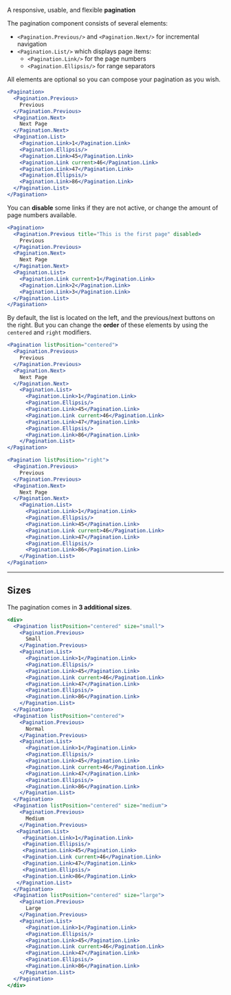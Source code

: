 A responsive, usable, and flexible **pagination**

The pagination component consists of several elements:
* `<Pagination.Previous/>` and `<Pagination.Next/>` for incremental navigation
* `<Pagination.List/>` which displays page items:
  * `<Pagination.Link/>` for the page numbers
  * `<Pagination.Ellipsis/>` for range separators

All elements are optional so you can compose your pagination as you wish.

```jsx
<Pagination>
  <Pagination.Previous>
    Previous
  </Pagination.Previous>
  <Pagination.Next>
    Next Page
  </Pagination.Next>
  <Pagination.List>
    <Pagination.Link>1</Pagination.Link>
    <Pagination.Ellipsis/>
    <Pagination.Link>45</Pagination.Link>
    <Pagination.Link current>46</Pagination.Link>
    <Pagination.Link>47</Pagination.Link>
    <Pagination.Ellipsis/>
    <Pagination.Link>86</Pagination.Link>
  </Pagination.List>
</Pagination>
```

You can **disable** some links if they are not active, or change the amount of page numbers available.
```jsx
<Pagination>
  <Pagination.Previous title="This is the first page" disabled>
    Previous
  </Pagination.Previous>
  <Pagination.Next>
    Next Page
  </Pagination.Next>
  <Pagination.List>
    <Pagination.Link current>1</Pagination.Link>
    <Pagination.Link>2</Pagination.Link>
    <Pagination.Link>3</Pagination.Link>
  </Pagination.List>
</Pagination>
```

By default, the list is located on the left, and the previous/next buttons on the right. But you can change the **order** of these elements by using the `centered` and `right` modifiers.
```jsx
<Pagination listPosition="centered">
  <Pagination.Previous>
    Previous
  </Pagination.Previous>
  <Pagination.Next>
    Next Page
  </Pagination.Next>
    <Pagination.List>
      <Pagination.Link>1</Pagination.Link>
      <Pagination.Ellipsis/>
      <Pagination.Link>45</Pagination.Link>
      <Pagination.Link current>46</Pagination.Link>
      <Pagination.Link>47</Pagination.Link>
      <Pagination.Ellipsis/>
      <Pagination.Link>86</Pagination.Link>
    </Pagination.List>
</Pagination>
```

```jsx
<Pagination listPosition="right">
  <Pagination.Previous>
    Previous
  </Pagination.Previous>
  <Pagination.Next>
    Next Page
  </Pagination.Next>
    <Pagination.List>
      <Pagination.Link>1</Pagination.Link>
      <Pagination.Ellipsis/>
      <Pagination.Link>45</Pagination.Link>
      <Pagination.Link current>46</Pagination.Link>
      <Pagination.Link>47</Pagination.Link>
      <Pagination.Ellipsis/>
      <Pagination.Link>86</Pagination.Link>
    </Pagination.List>
</Pagination>
```

-------------

## Sizes
The pagination comes in **3 additional sizes**.
```jsx
<div>
  <Pagination listPosition="centered" size="small">
    <Pagination.Previous>
      Small
    </Pagination.Previous>
    <Pagination.List>
      <Pagination.Link>1</Pagination.Link>
      <Pagination.Ellipsis/>
      <Pagination.Link>45</Pagination.Link>
      <Pagination.Link current>46</Pagination.Link>
      <Pagination.Link>47</Pagination.Link>
      <Pagination.Ellipsis/>
      <Pagination.Link>86</Pagination.Link>
    </Pagination.List>
  </Pagination>
  <Pagination listPosition="centered">
    <Pagination.Previous>
      Normal
    </Pagination.Previous>
    <Pagination.List>
      <Pagination.Link>1</Pagination.Link>
      <Pagination.Ellipsis/>
      <Pagination.Link>45</Pagination.Link>
      <Pagination.Link current>46</Pagination.Link>
      <Pagination.Link>47</Pagination.Link>
      <Pagination.Ellipsis/>
      <Pagination.Link>86</Pagination.Link>
    </Pagination.List>
  </Pagination>
  <Pagination listPosition="centered" size="medium">
    <Pagination.Previous>
      Medium
    </Pagination.Previous>
   <Pagination.List>
     <Pagination.Link>1</Pagination.Link>
     <Pagination.Ellipsis/>
     <Pagination.Link>45</Pagination.Link>
     <Pagination.Link current>46</Pagination.Link>
     <Pagination.Link>47</Pagination.Link>
     <Pagination.Ellipsis/>
     <Pagination.Link>86</Pagination.Link>
   </Pagination.List>
  </Pagination>
  <Pagination listPosition="centered" size="large">
    <Pagination.Previous>
      Large
    </Pagination.Previous>
    <Pagination.List>
      <Pagination.Link>1</Pagination.Link>
      <Pagination.Ellipsis/>
      <Pagination.Link>45</Pagination.Link>
      <Pagination.Link current>46</Pagination.Link>
      <Pagination.Link>47</Pagination.Link>
      <Pagination.Ellipsis/>
      <Pagination.Link>86</Pagination.Link>
    </Pagination.List>
  </Pagination>
</div>
```
